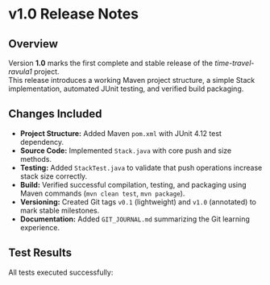 # v1.0 Release Notes

## Overview
Version **1.0** marks the first complete and stable release of the *time-travel-ravula1* project.  
This release introduces a working Maven project structure, a simple Stack implementation, automated JUnit testing, and verified build packaging.

## Changes Included
- **Project Structure:** Added Maven `pom.xml` with JUnit 4.12 test dependency.  
- **Source Code:** Implemented `Stack.java` with core push and size methods.  
- **Testing:** Added `StackTest.java` to validate that push operations increase stack size correctly.  
- **Build:** Verified successful compilation, testing, and packaging using Maven commands (`mvn clean test`, `mvn package`).  
- **Versioning:** Created Git tags `v0.1` (lightweight) and `v1.0` (annotated) to mark stable milestones.  
- **Documentation:** Added `GIT_JOURNAL.md` summarizing the Git learning experience.

## Test Results
All tests executed successfully:
